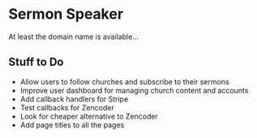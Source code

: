 # Sermon Speaker

At least the domain name is available...

## Stuff to Do

* Allow users to follow churches and subscribe to their sermons
* Improve user dashboard for managing church content and accounts
* Add callback handlers for Stripe
* Test callbacks for Zencoder
* Look for cheaper alternative to Zencoder
* Add page titles to all the pages